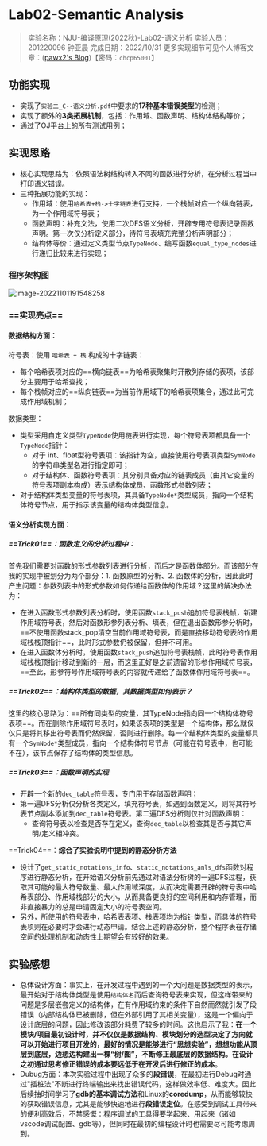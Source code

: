 # Lab02-Semantic Analysis

> 实验名称：NJU-编译原理(2022秋)-Lab02-语义分析
> 实验人员：201220096 钟亚晨
> 完成日期：2022/10/31
> 更多实现细节可见个人博客文章：([pawx2's Blog](https://pawx2.github.io/1/01/lec-compile-lab02-semantic-analysis/))【密码：`chcp65001`】

## 功能实现

- 实现了`实验二_C--语义分析.pdf`中要求的**17种基本错误类型**的检测；
- 实现了额外的**3类拓展机制**，包括：作用域、函数声明、结构体结构等价；
- 通过了OJ平台上的所有测试用例；

## 实现思路

- 核心实现思路为：依照语法树结构转入不同的函数进行分析，在分析过程当中打印语义错误。
- 三种拓展功能的实现：
    - 作用域：使用`哈希表+栈->十字链表`进行支持，一个栈帧对应一个纵向链表，为一个作用域符号表；
    - 函数声明：补充文法，使用二次DFS语义分析，开辟专用符号表记录函数声明。第一次仅分析定义部分，待符号表填充完整分析声明部分；
    - 结构体等价：通过定义类型节点`TypeNode`、编写函数`equal_type_nodes`进行递归比较来进行实现；

### 程序架构图

![image-20221101191548258](S:\Github\LEC-compiler-c--\lab02\report.assets\image-20221101191548258.png)

### ==实现亮点==

#### 数据结构方面：
符号表：使用 `哈希表 + 栈` 构成的十字链表：
- 每个哈希表项对应的==横向链表==为哈希表聚集时开散列存储的表项，该部分主要用于哈希查找；
- 每个栈帧对应的==纵向链表==为当前作用域下的哈希表项集合，通过此可完成作用域机制；



数据类型：

- 类型采用自定义类型`TypeNode`使用链表进行实现，每个符号表项都具备一个`TypeNode`指针：
    - 对于 int、float型符号表项：该指针为空，直接使用符号表项类型`SymNode`的字符串类型名进行指定即可；
    - 对于结构体、函数符号表项：其分别具备对应的链表成员（由其它变量的符号表项副本构成）表示结构体成员、函数形式参数列表；
- 对于结构体类型变量的符号表项，其具备`TypeNode*`类型成员，指向一个结构体符号节点，用于指示该变量的结构体类型信息。

#### 语义分析实现方面：

##### ==Trick01==：函数定义的分析过程中：

首先我们需要对函数的形式参数列表进行分析，而后才是函数体部分。而该部分在我的实现中被划分为两个部分：1. 函数原型的分析、2. 函数体的分析，因此此时产生问题：参数列表中的形式参数如何传递给函数体的作用域？这里的解决办法为：

- 在进入函数形式参数列表分析时，使用函数`stack_push`追加符号表栈帧，新建作用域符号表，然后对函数形参列表分析、填表，但在退出函数形参分析时，==不使用函数stack_pop清空当前作用域符号表，而是直接移动符号表的作用域栈栈顶指针==，此时形式参数仍被保留，但并不可用。
- 在进入函数体分析时，使用函数`stack_push`追加符号表栈帧，此时符号表作用域栈栈顶指针移动到新的一层，而这里正好是之前遗留的形参作用域符号表，==至此，形参符号作用域符号表的内容就传递给了函数体作用域符号表==。

##### ==Trick02==：结构体类型的数据，其数据类型如何表示？

这里的核心思路为：==所有同类型的变量，其TypeNode指向同一个结构体符号表项==。而在删除作用域符号表时，如果该表项的类型是一个结构体，那么就仅仅只是将其移出符号表而仍然保留，否则进行删除。每一个结构体类型的变量都具有一个`SymNode*`类型成员，指向一个结构体符号节点（可能在符号表中，也可能不在），该节点保存了结构体的类型信息。

##### ==Trick03==：函数声明的实现

- 开辟一个新的`dec_table`符号表，专门用于存储函数声明；
- 第一遍DFS分析仅分析各类定义，填充符号表，如遇到函数定义，则将其符号表节点副本添加到`dec_table`符号表。第二遍DFS分析则仅针对函数声明：
    - 查询符号表以检查是否存在定义，查询`dec_table`以检查其是否与其它声明/定义相冲突。

==Trick04==：**综合了实验说明中提到的静态分析方法**

- 设计了`get_static_notations_info`、`static_notations_anls_dfs`函数对程序进行静态分析，在开始语义分析前先通过对语法分析树的一遍DFS过程，获取其可能的最大符号数量、最大作用域深度，从而决定需要开辟的符号表中哈希表部分、作用域栈部分的大小，从而具备更良好的空间利用和内存管理，而非直接暴力的总是申请固定大小的符号表空间。
- 另外，所使用的符号表中，哈希表表项、栈表项均为指针类型，而具体的符号表项则在必要时才会进行动态申请。结合上述的静态分析，整个程序表在存储空间的处理机制和动态性上期望会有较好的效果。

## 实验感想

- 总体设计方面：事实上，在开发过程中遇到的一个大问题是数据类型的表示，最开始对于结构体类型是使用`结构体名`而后查询符号表来实现，但这样带来的问题是多层嵌套定义的结构体，在有作用域约束的条件下自然而然就引发了段错误（内部结构体已被删除，但在外部引用了其相关变量），这是一个偏向于设计底层的问题，因此修改该部分耗费了较多的时间。这也启示了我：**在一个模块/项目最初设计时，并不仅仅是数据结构、模块划分的选型决定了方向就可以开始进行项目开发的，最好的情况是能够进行“思想实验”，想想功能从顶层到底层，边想边构建出一棵“树/图”，不断修正最底层的数据结构。在设计之初通过思考修正错误的成本要远低于在开发后进行修正的成本**。
- Dubug方面：本次实验过程中出现了众多的**段错误**，在最初进行Debug时通过"插桩法"不断进行终端输出来找出错误代码，这样做效率低、难度大。因此后续抽时间学习了**gdb的基本调试方法**和Linux的**coredump**，从而能够较快的获取错误信息，尤其是能够快速地进行**段错误定位**。在感受到调试工具带来的便利高效后，不禁感慨：程序调试的工具得要学起来、用起来（诸如vscode调试配置、gdb等），但同时在最初的编程设计时也需要尽可能考虑周到。
